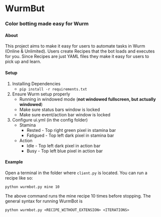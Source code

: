 # WurmBut

### Color botting made easy for Wurm

#### About

This project aims to make it easy for users to automate tasks in Wurm (Online & Unlimited). Users create Recipes that the bot loads and executes for you. Since Recipes are just YAML files they make it easy for users to pick up and learn.

#### Setup

1. Installing Dependencies
    * `pip install -r requirements.txt`
2. Ensure Wurm setup properly
    * Running in windowed mode (**not windowed fullscreen, but actually windowed**)
    * Make sure status bars window is locked
    * Make sure event/action bar window is locked
3. Configure ui.yml (in the config folder)
    * Stamina
        * Rested - Top right green pixel in stamina bar
        * Fatigued - Top left dark pixel in stamina bar
    * Action
        * Idle - Top left dark pixel in action bar
        * Busy - Top left blue pixel in action bar

#### Example
Open a terminal in the folder where `client.py` is located. You can run a recipe like so:

```python wurmbot.py mine 10```

The above command runs the mine recipe 10 times before stopping. The general syntax for running WurmBot is

```python wurmbot.py <RECIPE_WITHOUT_EXTENSION> <ITERATIONS>```
